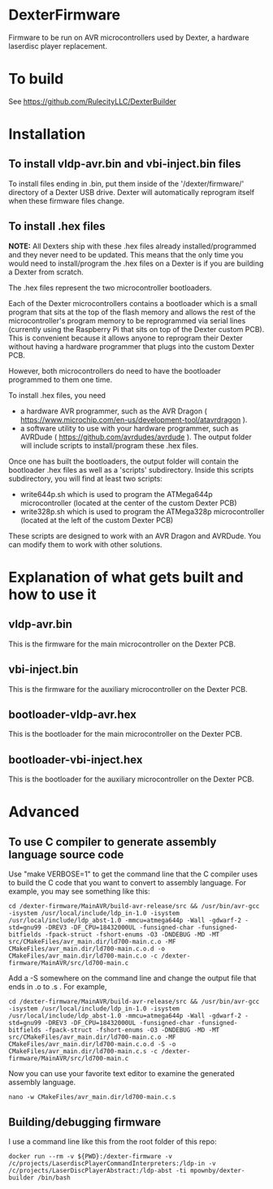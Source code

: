 # DexterFirmware
Firmware to be run on AVR microcontrollers used by Dexter, a hardware laserdisc player replacement.

# To build
See https://github.com/RulecityLLC/DexterBuilder

# Installation

## To install vldp-avr.bin and vbi-inject.bin files
To install files ending in .bin, put them inside of the '/dexter/firmware/' directory of a Dexter USB drive.  Dexter will automatically reprogram itself when these firmware files change.

## To install .hex files

**NOTE:** All Dexters ship with these .hex files already installed/programmed and they never need to be updated.  This means that the only time you would need to install/program the .hex files on a Dexter is if you are building a Dexter from scratch.

The .hex files represent the two microcontroller bootloaders.

Each of the Dexter microcontrollers contains a bootloader which is a small program that sits at the top of the flash memory and allows the rest of the microcontroller's program memory to be reprogrammed via serial lines (currently using the Raspberry Pi that sits on top of the Dexter custom PCB).  This is convenient because it allows anyone to reprogram their Dexter without having a hardware programmer that plugs into the custom Dexter PCB.

However, both microcontrollers do need to have the bootloader programmed to them one time.

To install .hex files, you need

- a hardware AVR programmer, such as the AVR Dragon ( https://www.microchip.com/en-us/development-tool/atavrdragon ).
- a software utility to use with your hardware programmer, such as AVRDude ( https://github.com/avrdudes/avrdude ).
The output folder will include scripts to install/program these .hex files.

Once one has built the bootloaders, the output folder will contain the bootloader .hex files as well as a 'scripts' subdirectory.  Inside this scripts subdirectory, you will find at least two scripts:
- write644p.sh which is used to program the ATMega644p microcontroller (located at the center of the custom Dexter PCB)
- write328p.sh which is used to program the ATMega328p microcontroller (located at the left of the custom Dexter PCB)

These scripts are designed to work with an AVR Dragon and AVRDude.  You can modify them to work with other solutions.

# Explanation of what gets built and how to use it
## vldp-avr.bin
This is the firmware for the main microcontroller on the Dexter PCB.
## vbi-inject.bin
This is the firmware for the auxiliary microcontroller on the Dexter PCB.  
## bootloader-vldp-avr.hex
This is the bootloader for the main microcontroller on the Dexter PCB.
## bootloader-vbi-inject.hex
This is the bootloader for the auxiliary microcontroller on the Dexter PCB.

# Advanced

## To use C compiler to generate assembly language source code

Use "make VERBOSE=1" to get the command line that the C compiler uses to build the C code that you want to convert to assembly language.
For example, you may see something like this:

```
cd /dexter-firmware/MainAVR/build-avr-release/src && /usr/bin/avr-gcc  -isystem /usr/local/include/ldp_in-1.0 -isystem /usr/local/include/ldp_abst-1.0 -mmcu=atmega644p -Wall -gdwarf-2 -std=gnu99 -DREV3 -DF_CPU=18432000UL -funsigned-char -funsigned-bitfields -fpack-struct -fshort-enums -O3 -DNDEBUG -MD -MT src/CMakeFiles/avr_main.dir/ld700-main.c.o -MF CMakeFiles/avr_main.dir/ld700-main.c.o.d -o CMakeFiles/avr_main.dir/ld700-main.c.o -c /dexter-firmware/MainAVR/src/ld700-main.c
```

Add a -S somewhere on the command line and change the output file that ends in .o to .s .
For example,
```
cd /dexter-firmware/MainAVR/build-avr-release/src && /usr/bin/avr-gcc  -isystem /usr/local/include/ldp_in-1.0 -isystem /usr/local/include/ldp_abst-1.0 -mmcu=atmega644p -Wall -gdwarf-2 -std=gnu99 -DREV3 -DF_CPU=18432000UL -funsigned-char -funsigned-bitfields -fpack-struct -fshort-enums -O3 -DNDEBUG -MD -MT src/CMakeFiles/avr_main.dir/ld700-main.c.o -MF CMakeFiles/avr_main.dir/ld700-main.c.o.d -S -o CMakeFiles/avr_main.dir/ld700-main.c.s -c /dexter-firmware/MainAVR/src/ld700-main.c
```

Now you can use your favorite text editor to examine the generated assembly language.

```
nano -w CMakeFiles/avr_main.dir/ld700-main.c.s
```
## Building/debugging firmware

I use a command line like this from the root folder of this repo:
```
docker run --rm -v ${PWD}:/dexter-firmware -v /c/projects/LaserdiscPlayerCommandInterpreters:/ldp-in -v /c/projects/LaserDiscPlayerAbstract:/ldp-abst -ti mpownby/dexter-builder /bin/bash
```
